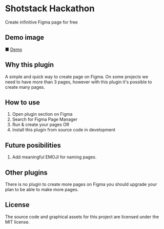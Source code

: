 # Shotstack Hackathon
Create infinitive Figma page for free

## Demo image
■ [Demo](https://raw.githubusercontent.com/web3senior/figma-create-page/master/demo.png)

## Why this plugin
A simple and quick way to create page on Figma. On some projects we need to have more than 3 pages, however with this plugin it's possible to create many pages.

## How to use
1. Open plugin section on Figma
2. Search for Figma Page Manager
3. Run & create your pages
OR
1. Install this plugin from source code in development

## Future posibilities
1. Add meaningful EMOJI for naming pages.

## Other plugins
There is no plugin to create more pages on Figma you should upgrade your plan to be able to make more pages.

## License
The source code and graphical assets for this project are licensed under the MIT license.
